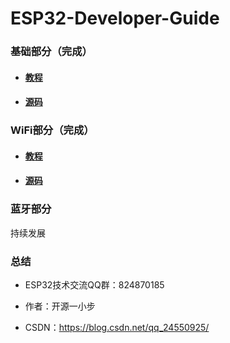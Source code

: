 # ESP32-Developer-Guide

### 基础部分（完成）

- #### [教程](https://github.com/HX-IoT/ESP32-Developer-Guide/tree/master/%E6%95%99%E7%A8%8B%EF%BC%9AESP32%E5%BC%80%E5%8F%91%E6%8C%87%E5%8D%97%EF%BC%88%E5%BC%80%E6%BA%90%E4%B8%80%E5%B0%8F%E6%AD%A5%EF%BC%89) 

- #### [源码](https://github.com/HX-IoT/ESP32-Developer-Guide/tree/master/basic_source_code)

### WiFi部分（完成）

- #### [教程](https://github.com/HX-IoT/ESP32-Developer-Guide/tree/master/%E6%95%99%E7%A8%8B%EF%BC%9AESP32%E5%BC%80%E5%8F%91%E6%8C%87%E5%8D%97%EF%BC%88%E5%BC%80%E6%BA%90%E4%B8%80%E5%B0%8F%E6%AD%A5%EF%BC%89) 

- #### [源码](https://github.com/HX-IoT/ESP32-Developer-Guide/tree/master/wifi_source_code)

### 蓝牙部分

持续发展

### 总结

- ESP32技术交流QQ群：824870185

- 作者：开源一小步

- CSDN：https://blog.csdn.net/qq_24550925/ 
